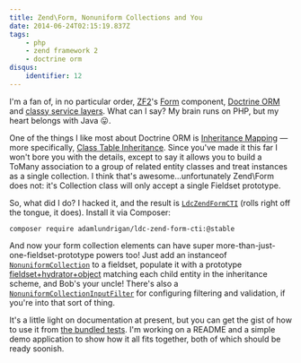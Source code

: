 ```yaml
---
title: Zend\Form, Nonuniform Collections and You
date: 2014-06-24T02:15:19.837Z
tags:
    - php
    - zend framework 2
    - doctrine orm
disqus:
    identifier: 12
---
```

<p>I'm a fan of, in no particular order, <a href="https://github.com/zendframework/zf2">ZF2</a>'s <a href="http://framework.zend.com/manual/2.3/en/modules/zend.form.quick-start.html">Form</a> component, <a href="http://github.com/doctrine/doctrine2">Doctrine ORM</a> and <a href="https://github.com/adamlundrigan/LdcServiceBuilder">classy service layers</a>.  What can I say?  My brain runs on PHP, but my heart belongs with Java 😛.  </p>

<p>One of the things I like most about Doctrine ORM is <a href="http://docs.doctrine-project.org/en/2.0.x/reference/inheritance-mapping.html">Inheritance Mapping</a> &mdash; more specifically, <a href="http://docs.doctrine-project.org/en/2.0.x/reference/inheritance-mapping.html#class-table-inheritance">Class Table Inheritance</a>.  Since you've made it this far I won't bore you with the details, except to say it allows you to build a ToMany association to a group of related entity classes and treat instances as a single collection.  I think that's awesome...unfortunately Zend\Form does not: it's Collection class will only accept a single Fieldset prototype. </p>

<p>So, what did I do?  I hacked it, and the result is <a href="https://packagist.org/packages/adamlundrigan/ldc-zend-form-cti"><code>LdcZendFormCTI</code></a> (rolls right off the tongue, it does).  Install it via Composer:</p>

<pre><code>composer require adamlundrigan/ldc-zend-form-cti:@stable
</code></pre>

<p>And now your form collection elements can have super more-than-just-one-fieldset-prototype powers too!  Just add an instanceof <a href="https://github.com/adamlundrigan/LdcZendFormCTI/blob/master/src/Form/Element/NonuniformCollection.php"><code>NonuniformCollection</code></a> to a fieldset, populate it with a prototype <a href="https://github.com/adamlundrigan/LdcZendFormCTI/blob/master/tests/LdcZendFormCTITest/TestCase.php#L141">fieldset+hydrator+object</a> matching each child entity in the inheritance scheme, and Bob's your uncle!  There's also a <a href="https://github.com/adamlundrigan/LdcZendFormCTI/blob/master/src/InputFilter/NonuniformCollectionInputFilter.php"><code>NonuniformCollectionInputFilter</code></a> for configuring filtering and validation, if you're into that sort of thing. </p>

<p>It's a little light on documentation at present, but you can get the gist of how to use it from <a href="https://github.com/adamlundrigan/LdcZendFormCTI/blob/master/tests/LdcZendFormCTITest/TestCase.php#L145">the bundled tests</a>.  I'm working on a README and a simple demo application to show how it all fits together, both of which should be ready soonish. </p>